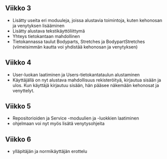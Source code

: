 ## Viikko 3

- Lisätty useita eri  moduuleja, joissa alustavia toimintoja, kuten kehonosan ja venytyksen lisääminen
- Lisätty alustava tekstikäyttöliittymä 
- Yhteys tietokantaan mahdollinen
- Tietokannassa taulut Bodyparts, Stretches ja BodypartStretches (viimeisimmän kautta voi yhdistää kehonosan ja venytyksen)

## Viikko 4

- User-luokan laatiminen ja Users-tietokantataulun alustaminen
- Käyttäjällä on nyt alustava mahdollisuus rekisteröityä, kirjautua sisään ja ulos. Kun käyttäjä kirjautuu sisään, hän pääsee näkemään kehonosat ja venyttelyt.

## Viikko 5

- Repositorioiden ja Service -moduulien ja -luokkien laatiminen
- ohjelmaan voi nyt myös lisätä venytysohjeita

## Viikko 6

- ylläpitäjän ja normikäyttäjän erottelu
